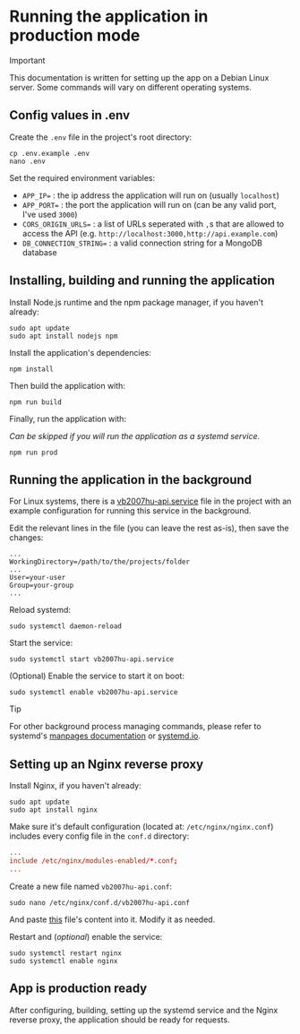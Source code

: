 # Running the application in production mode

> [!IMPORTANT]
> This documentation is written for setting up the app on a Debian Linux server. Some commands will vary on different operating systems.

## Config values in .env

Create the `.env` file in the project's root directory:

```shell
cp .env.example .env
nano .env
```

Set the required environment variables:

- `APP_IP=` : the ip address the application will run on (usually `localhost`)
- `APP_PORT=` : the port the application will run on (can be any valid port, I've used `3000`)
- `CORS_ORIGIN_URLS=` : a list of URLs seperated with `,`s that are allowed to access the API (e.g. `http://localhost:3000,http://api.example.com`)
- `DB_CONNECTION_STRING=` : a valid connection string for a MongoDB database

## Installing, building and running the application

Install Node.js runtime and the npm package manager, if you haven't already:

```shell
sudo apt update
sudo apt install nodejs npm
```

Install the application's dependencies:

```shell
npm install
```

Then build the application with:

```shell
npm run build
```

Finally, run the application with:

*Can be skipped if you will run the application as a systemd service.*

```shell
npm run prod
```

## Running the application in the background

For Linux systems, there is a [vb2007hu-api.service](../production/vb2007hu-api.service) file in the project with an example configuration for running this service in the background.

Edit the relevant lines in the file (you can leave the rest as-is), then save the changes:

```service
...
WorkingDirectory=/path/to/the/projects/folder
...
User=your-user
Group=your-group
...
```

Reload systemd:

```shell
sudo systemctl daemon-reload
```

Start the service:

```shell
sudo systemctl start vb2007hu-api.service
```

(Optional) Enable the service to start it on boot:

```shell
sudo systemctl enable vb2007hu-api.service
```

> [!TIP]
> For other background process managing commands, please refer to systemd's [manpages documentation](https://manpages.org/systemd) or [systemd.io](https://systemd.io/).

## Setting up an Nginx reverse proxy

Install Nginx, if you haven't already:

```shell
sudo apt update
sudo apt install nginx
```

Make sure it's default configuration (located at: `/etc/nginx/nginx.conf`) includes every config file in the `conf.d` directory:

```conf
...
include /etc/nginx/modules-enabled/*.conf;
...
```

Create a new file named `vb2007hu-api.conf`:

```shell
sudo nano /etc/nginx/conf.d/vb2007hu-api.conf
```

And paste [this](../production/vb2007-api.conf) file's content into it. Modify it as needed.

Restart and (*optional*) enable the service:

```shell
sudo systemctl restart nginx
sudo systemctl enable nginx
```

## App is production ready

After configuring, building, setting up the systemd service and the Nginx reverse proxy, the application should be ready for requests.
